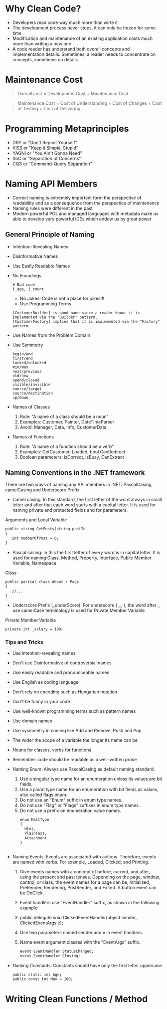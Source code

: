 # Why Clean Code?
  - Developers read code way much more than wirte it
  - The development process never stops, it can only be forzen for some time
  - Modification and maintenance of an existing application costs much more than writing a new one
  - A code reader has understand both overall concepts and implementation details. Sometimes, a reader needs to concentrate on concepts, sometimes on details

# Maintenance Cost
> Overall cost = Development Cost + Maintenance Cost

> Maintenance Cost = Cost of Understanding + Cost of Changes + Cost of Testing + Cost of Delivering

# Programming Metaprinciples
  - DRY or "Don't Repeat Yourself"
  - KISS or "Keep it Simple, Stupid"
  - YAGNI or "You Ain't Gonna Need"
  - SoC or "Separation of Concerns"
  - CQS or "Command-Query Separation"

# Naming API Members
- Correct naming is extremely important form the perspective of readability and as a consequence from the perspectice of maintenance
- Naming rules were different in the past
- Modern powerful PCs and managed languages with metadata make us able to develop very powerful IDEs which endow us by great power

## General Principle of Naming
- Intention-Revealing Names
- Disinformative Names
- Use Easily Readable Names
- No Encodings
    ```
    # Bad code
    i_age, i_count
    ```
    - No Jokes! Code is not a place for jokes!!!
    - Use Programming Terms
    ```
    [CustomerBuilder] is good name since a reader knows it is implemented via the "Builder" pattern.
    [CustomerFactory] implies that it is implemented via the "Factory" pattern
    ```

- Use Names from the Problem Domain
- Use Symmetry
    ```
    begin/end
    first/end
    locked/unlocked
    min/max
    next/previous
    old/new
    opend/closed
    visible/invisible
    source/target
    source/destination
    up/down
    ```
- Names of Classes
  1. Rule: "A name of a class should be a noun"
  2. Examples: Customer, Painter, DateTimeParser
  3. Avoid: Manager, Data, Info, CustomerData
- Names of Functions
  1. Rule: "A name of a function should be a verb"
  2. Examples: GetCustomer, Loaded, bool CanRedirect
  3. Boolean parameters: isCorrect, isBusy, CanExtract

## Naming Conventions in the .NET framework
There are two ways of naming any API members in .NET:
PascalCasing, camelCasing and Underscore Prefix
* Camel casing: In this standard, the first letter of the word always in small letter and after that each word starts with a capital letter. It is used for naming private and protected fields and for parameters.

Arguments and Local Variable
```sh
public string GetPosts(string postId  
{  
   int numberOfPost = 0;   
}  
```

* Pascal casing: In this the first letter of every word is in capital letter. It is used for naming Class, Method, Property, Interface, Public Member Variable, Namespace

Class
```sh
public partial class About : Page  
{  
   //...  
}
```

* Underscore Prefix (_underScore): For underscore ( __ ), the word after _ use camelCase terminology is used for Private Member Variable

Private Member Variable
```sh
private int _salary = 100; 
```
### Tips and Tricks
* Use intention-revealing names
* Don't use Disinformative of controversial names
* Use easily readable and pronounceable names
* Use English as coding language
* Don't rely on encoding such as Hungarian notation
* Don't be funny in your code
* Use well-known programming terms such as pattern names
* Use domain names
* Use sysmmetry in naming like Add and Remove, Push and Pop
* The wider the scope of a variable the longer its name can be
* Nouns for classes, verbs for functions
* Remember: code should be readable as a well-written prose
* Naming Enum: Always use PascalCasing as default naming standard. 
  1) Use a singular type name for an enumeration unless its values are bit fields.
  2) Use a plural type name for an enumeration with bit fields as values, also called flags enum.
  3) Do not use an "Enum" suffix in enum type names.
  4) Do not use "Flag" or "Flags" suffixes in enum type names.
  5) Do not use a prefix on enumeration value names.  
      ```sh
      enum MailType  
      {  
        Html,  
        PlainText,  
        Attachment  
      }  
    ```
* Naming Events: Events are associated with actions. Therefore, events are named with verbs. For example, Loaded, Clicked, and Printing.
  1) Give events names with a concept of before, current, and after, using the present and past tenses. Depending on the page, window, control, or class, the event names for a page can be, Initialized, PreRender, Rendering, PostRender, and Exited. A button event can be OnClick.
  2) Event handlers use "EventHandler" suffix, as shown in the following example:
  3) public delegate void ClickedEventHandler(object sender, ClickedEventArgs e);
  4) Use two parameters named sender and e in event handlers.
  5) Name event argument classes with the "EventArgs" suffix. 

      ```sh
      event EventHandler StatusChanged;
      event EventHandler Closing;
      ```

* Naming Constants: Constants should have only the first letter uppercase

    ```sh
    public static int Age;
    public const int Max = 100; 
    ```
# Writing Clean Functions / Method
